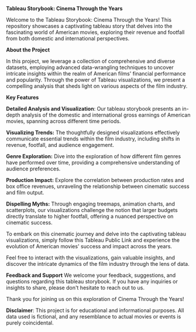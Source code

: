 **Tableau Storybook: Cinema Through the Years**

Welcome to the Tableau Storybook: Cinema Through the Years! This repository showcases a captivating tableau story that delves into the fascinating world of American movies, exploring their revenue and footfall from both domestic and international perspectives.

**About the Project**

In this project, we leverage a collection of comprehensive and diverse datasets, employing advanced data-wrangling techniques to uncover intricate insights within the realm of American films' financial performance and popularity. Through the power of Tableau visualizations, we present a compelling analysis that sheds light on various aspects of the film industry.

**Key Features**

**Detailed Analysis and Visualization**: Our tableau storybook presents an in-depth analysis of the domestic and international gross earnings of American movies, spanning across different time periods.

**Visualizing Trends:** The thoughtfully designed visualizations effectively communicate essential trends within the film industry, including shifts in revenue, footfall, and audience engagement.

**Genre Exploration:** Dive into the exploration of how different film genres have performed over time, providing a comprehensive understanding of audience preferences.

**Production Impact:** Explore the correlation between production rates and box office revenues, unraveling the relationship between cinematic success and film output.

**Dispelling Myths:** Through engaging treemaps, animation charts, and scatterplots, our visualizations challenge the notion that larger budgets directly translate to higher footfall, offering a nuanced perspective on cinematic success.


To embark on this cinematic journey and delve into the captivating tableau visualizations, simply follow this Tableau Public Link and experience the evolution of American movies' success and impact across the years.

Feel free to interact with the visualizations, gain valuable insights, and discover the intricate dynamics of the film industry through the lens of data.

**Feedback and Support**
We welcome your feedback, suggestions, and questions regarding this tableau storybook. If you have any inquiries or insights to share, please don't hesitate to reach out to us.

Thank you for joining us on this exploration of Cinema Through the Years!

**Disclaimer**: This project is for educational and informational purposes. All data used is fictional, and any resemblance to actual movies or events is purely coincidental.
